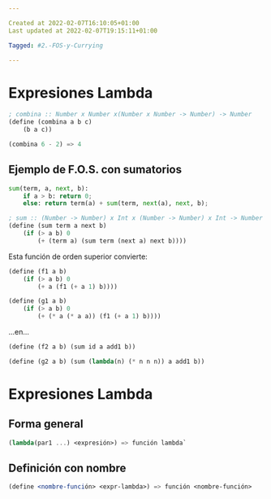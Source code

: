 ```yaml
---

Created at 2022-02-07T16:10:05+01:00
Last updated at 2022-02-07T19:15:11+01:00

Tagged: #2.-FOS-y-Currying

---
```


# Expresiones Lambda
```scheme
; combina :: Number x Number x(Number x Number -> Number) -> Number
(define (combina a b c)
    (b a c))

(combina 6 - 2) => 4
```


## Ejemplo de F.O.S. con sumatorios
``` python
sum(term, a, next, b):
    if a > b: return 0;
    else: return term(a) + sum(term, next(a), next, b);
```
``` scheme
; sum :: (Number -> Number) x Int x (Number -> Number) x Int -> Number
(define (sum term a next b)
    (if (> a b) 0
        (+ (term a) (sum term (next a) next b))))
```

Esta función de orden superior convierte:
```scheme
(define (f1 a b)
    (if (> a b) 0
        (+ a (f1 (+ a 1) b))))

(define (g1 a b)
    (if (> a b) 0
        (+ (* a (* a a)) (f1 (+ a 1) b))))
```
...en...
```scheme
(define (f2 a b) (sum id a add1 b))

(define (g2 a b) (sum (lambda(n) (* n n n)) a add1 b))
```


# Expresiones Lambda

## Forma general
~~~scheme
(lambda(par1 ...) <expresión>) => función lambda`
~~~

## Definición con nombre
~~~scheme
(define <nombre-función> <expr-lambda>) => función <nombre-función>
~~~
